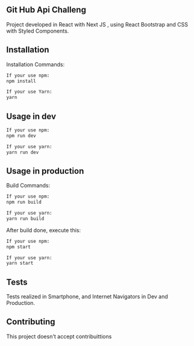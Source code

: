 ## Git Hub Api Challeng

Project developed in React with Next JS , using React Bootstrap and CSS with Styled Components.

## Installation

Installation Commands:

```bash
If your use npm:
npm install
```
```bash
If your use Yarn:
yarn
```

## Usage in dev

```python
If your use npm:
npm run dev
```
```python
If your use yarn:
yarn run dev
```
## Usage in production

Build Commands:
```python
If your use npm:
npm run build
```
```python
If your use yarn:
yarn run build
```
After build done, execute this:
```python
If your use npm:
npm start
```
```python
If your use yarn:
yarn start
```
## Tests
Tests realized in Smartphone, and Internet Navigators in Dev and Production.

## Contributing
This project doesn't accept contribuittions


